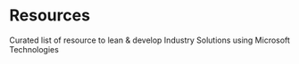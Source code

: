 # Resources
Curated list of resource to lean &amp; develop Industry Solutions using Microsoft Technologies
